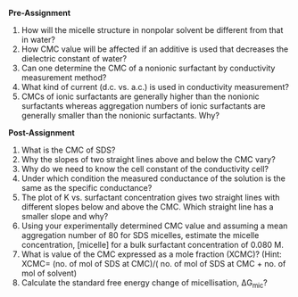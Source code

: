 **Pre-Assignment**

1. How will the micelle structure in nonpolar solvent be different from that in water?  
2. How CMC value will be affected if an additive is used that decreases the dielectric constant of water?  
3. Can one determine the CMC of a nonionic surfactant by conductivity measurement method?  
4. What kind of current (d.c. vs. a.c.) is used in conductivity measurement?  
5. CMCs of ionic surfactants are generally higher than the nonionic surfactants whereas aggregation numbers of ionic surfactants are generally smaller than the nonionic surfactants. Why?  

**Post-Assignment** 

1. What is the CMC of SDS?  
2. Why the slopes of two straight lines above and below the CMC vary?  
3. Why do we need to know the cell constant of the conductivity cell?     
4. Under which condition the measured conductance of the solution is the same as the specific conductance?    
5. The plot of K vs. surfactant concentration gives two straight lines with different slopes below and above the CMC. Which straight line has a smaller slope and why?    
6. Using your experimentally determined CMC value and assuming a mean aggregation number of 80 for SDS micelles, estimate the micelle concentration, [micelle] for a bulk surfactant concentration of 0.080 M.     
7. What is value of the CMC expressed as a mole fraction (XCMC)? (Hint: XCMC= (no. of mol of SDS at CMC)/( no. of mol of SDS at CMC + no. of mol of solvent)    
8. Calculate the standard free energy change of micellisation, ΔG<sub>mic</sub>?  

